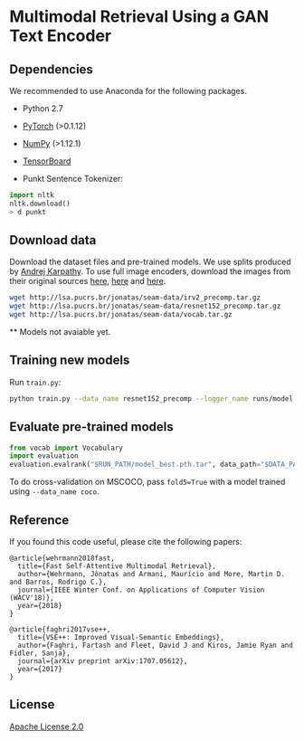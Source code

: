 # Multimodal Retrieval Using a GAN Text Encoder

## Dependencies
We recommended to use Anaconda for the following packages.

* Python 2.7
* [PyTorch](http://pytorch.org/) (>0.1.12)
* [NumPy](http://www.numpy.org/) (>1.12.1)
* [TensorBoard](https://github.com/TeamHG-Memex/tensorboard_logger)

* Punkt Sentence Tokenizer:
```python
import nltk
nltk.download()
> d punkt
```

## Download data

Download the dataset files and pre-trained models. We use splits produced by [Andrej Karpathy](http://cs.stanford.edu/people/karpathy/deepimagesent/). To use full image encoders, download the images from their original sources [here](http://nlp.cs.illinois.edu/HockenmaierGroup/Framing_Image_Description/KCCA.html), [here](http://shannon.cs.illinois.edu/DenotationGraph/) and [here](http://mscoco.org/).

```bash
wget http://lsa.pucrs.br/jonatas/seam-data/irv2_precomp.tar.gz
wget http://lsa.pucrs.br/jonatas/seam-data/resnet152_precomp.tar.gz
wget http://lsa.pucrs.br/jonatas/seam-data/vocab.tar.gz
```

** Models not avaiable yet.

## Training new models
Run `train.py`:

```bash
python train.py --data_name resnet152_precomp --logger_name runs/model --text_encoder gru --max_violation --lr_update 10 --learning_rate 1e-4 --resume /models/txt_enc.tar --resume2 models/txt_enc_epoch_600.pth
```

## Evaluate pre-trained models

```python
from vocab import Vocabulary
import evaluation
evaluation.evalrank("$RUN_PATH/model_best.pth.tar", data_path="$DATA_PATH", split="test", fold5=True)'
```

To do cross-validation on MSCOCO, pass `fold5=True` with a model trained using 
`--data_name coco`.


## Reference

If you found this code useful, please cite the following papers:

    @article{wehrmann2018fast,
      title={Fast Self-Attentive Multimodal Retrieval},
      author={Wehrmann, Jônatas and Armani, Maurício and More, Martin D. and Barros, Rodrigo C.},
      journal={IEEE Winter Conf. on Applications of Computer Vision (WACV'18)},
      year={2018}
    }
    
    @article{faghri2017vse++,
      title={VSE++: Improved Visual-Semantic Embeddings},
      author={Faghri, Fartash and Fleet, David J and Kiros, Jamie Ryan and Fidler, Sanja},
      journal={arXiv preprint arXiv:1707.05612},
      year={2017}
    }

## License

[Apache License 2.0](http://www.apache.org/licenses/LICENSE-2.0)